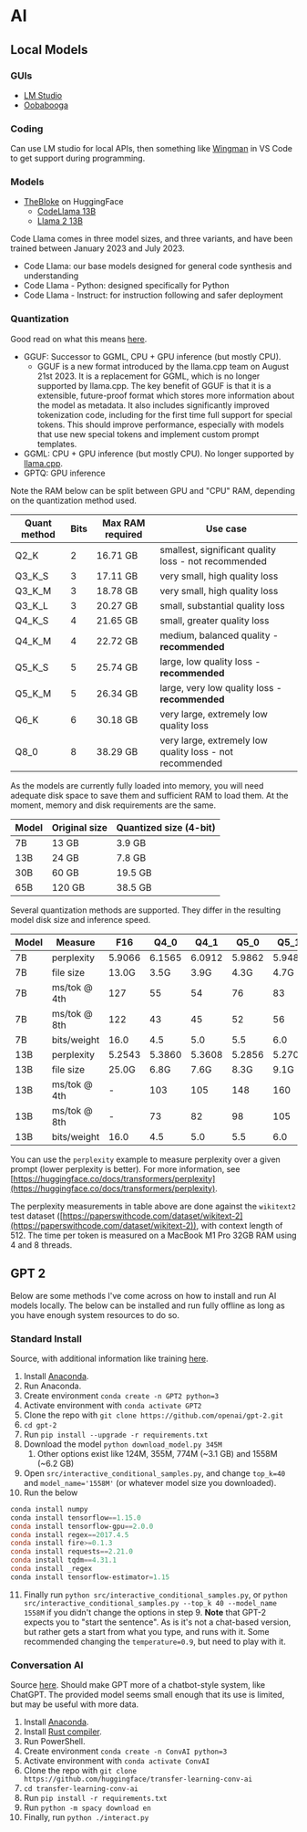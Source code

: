 # AI

## Local Models

### GUIs

- [LM Studio](https://lmstudio.ai/)
- [Oobabooga](https://github.com/oobabooga/text-generation-webui)

### Coding

Can use LM studio for local APIs, then something like [Wingman](https://github.com/nvms/wingman) in VS Code to get support during programming.

### Models

- [TheBloke](https://huggingface.co/TheBloke) on HuggingFace
	- [CodeLlama 13B](https://huggingface.co/models?search=thebloke/codellama)
	- [Llama 2 13B](https://huggingface.co/models?sort=trending&search=thebloke%2Fllama-2-13b)

Code Llama comes in three model sizes, and three variants, and have been trained between January 2023 and July 2023.

- Code Llama: our base models designed for general code synthesis and understanding
- Code Llama - Python: designed specifically for Python
- Code Llama - Instruct: for instruction following and safer deployment

### Quantization

Good read on what this means [here](https://postgresml.org/blog/announcing-gptq-and-ggml-quantized-llm-support-for-huggingface-transformers).

- GGUF: Successor to GGML, CPU + GPU inference (but mostly CPU).
	- GGUF is a new format introduced by the llama.cpp team on August 21st 2023. It is a replacement for GGML, which is no longer supported by llama.cpp. The key benefit of GGUF is that it is a extensible, future-proof format which stores more information about the model as metadata. It also includes significantly improved tokenization code, including for the first time full support for special tokens. This should improve performance, especially with models that use new special tokens and implement custom prompt templates.
- GGML: CPU + GPU inference (but mostly CPU). No longer supported by [llama.cpp](https://github.com/ggerganov/llama.cpp).
- GPTQ: GPU inference

Note the RAM below can be split between GPU and "CPU" RAM, depending on the quantization method used. 

| Quant method | Bits | Max RAM required | Use case                                                 |
| ------------ | ---- | ---------------- | -------------------------------------------------------- |
| Q2_K         | 2    | 16.71 GB         | smallest, significant quality loss - not recommended     |
| Q3_K_S       | 3    | 17.11 GB         | very small, high quality loss                            |
| Q3_K_M       | 3    | 18.78 GB         | very small, high quality loss                            |
| Q3_K_L       | 3    | 20.27 GB         | small, substantial quality loss                          | 
| Q4_K_S       | 4    | 21.65 GB         | small, greater quality loss                              |
| Q4_K_M       | 4    | 22.72 GB         | medium, balanced quality - **recommended**               |
| Q5_K_S       | 5    | 25.74 GB         | large, low quality loss - **recommended**                |
| Q5_K_M       | 5    | 26.34 GB         | large, very low quality loss - **recommended**           |
| Q6_K         | 6    | 30.18 GB         | very large, extremely low quality loss                   |
| Q8_0         | 8    | 38.29 GB         | very large, extremely low quality loss - not recommended |

As the models are currently fully loaded into memory, you will need adequate disk space to save them and sufficient RAM to load them. At the moment, memory and disk requirements are the same.

| Model  | Original size  | Quantized size (4-bit) |
|--------|----------------|------------------------|
| 7B     | 13 GB          | 3.9 GB                 |
| 13B    | 24 GB          | 7.8 GB                 |
| 30B    | 60 GB          | 19.5 GB                |
| 65B    | 120 GB         | 38.5 GB                |

Several quantization methods are supported. They differ in the resulting model disk size and inference speed.

| Model  | Measure       | F16     | Q4_0    | Q4_1    | Q5_0    | Q5_1    | Q8_0   |
|--------|---------------|---------|---------|---------|---------|---------|--------|
| 7B     | perplexity    | 5.9066  | 6.1565  | 6.0912  | 5.9862  | 5.9481  | 5.9070 |
| 7B     | file size     | 13.0G   | 3.5G    | 3.9G    | 4.3G    | 4.7G    | 6.7G   |
| 7B     | ms/tok @ 4th  | 127     | 55      | 54      | 76      | 83      | 72     |
| 7B     | ms/tok @ 8th  | 122     | 43      | 45      | 52      | 56      | 67     |
| 7B     | bits/weight   | 16.0    | 4.5     | 5.0     | 5.5     | 6.0     | 8.5    |
| 13B    | perplexity    | 5.2543  | 5.3860  | 5.3608  | 5.2856  | 5.2706  | 5.2548 |
| 13B    | file size     | 25.0G   | 6.8G    | 7.6G    | 8.3G    | 9.1G    | 13G    |
| 13B    | ms/tok @ 4th  | -       | 103     | 105     | 148     | 160     | 131    |
| 13B    | ms/tok @ 8th  | -       | 73      | 82      | 98      | 105     | 128    |
| 13B    | bits/weight   | 16.0    | 4.5     | 5.0     | 5.5     | 6.0     | 8.5    |

You can use the `perplexity` example to measure perplexity over a given prompt (lower perplexity is better). For more information, see [https://huggingface.co/docs/transformers/perplexity](https://huggingface.co/docs/transformers/perplexity).

The perplexity measurements in table above are done against the `wikitext2` test dataset ([https://paperswithcode.com/dataset/wikitext-2](https://paperswithcode.com/dataset/wikitext-2)), with context length of 512. The time per token is measured on a MacBook M1 Pro 32GB RAM using 4 and 8 threads.


## GPT 2

Below are some methods I've come across on how to install and run AI models locally. The below can be installed and run fully offline as long as you have enough system resources to do so.

### Standard Install

Source, with additional information like training [here](https://www.geekslop.com/technology-articles/computers-programming/2020/what-is-gpt-2-and-how-do-i-install-configure-and-use-it-to-take-over-the-world).

1. Install [Anaconda](https://docs.anaconda.com/anaconda/install/windows/).
2. Run Anaconda.
3. Create environment `conda create -n GPT2 python=3`
4. Activate environment with `conda activate GPT2`
5. Clone the repo with `git clone https://github.com/openai/gpt-2.git`
6. `cd gpt-2`
7. Run `pip install --upgrade -r requirements.txt`
8. Download the model `python download_model.py 345M`
	1. Other options exist like 124M, 355M, 774M (~3.1 GB) and 1558M (~6.2 GB)
9. Open `src/interactive_conditional_samples.py`, and change `top_k=40` and `model_name='1558M'` (or whatever model size you downloaded).
10. Run the below

```powershell
conda install numpy
conda install tensorflow==1.15.0
conda install tensorflow-gpu==2.0.0
conda install regex==2017.4.5
conda install fire>=0.1.3
conda install requests==2.21.0
conda install tqdm==4.31.1
conda install _regex
conda install tensorflow-estimator=1.15
```

11. Finally run `python src/interactive_conditional_samples.py`, or ``python src/interactive_conditional_samples.py --top_k 40 --model_name 1558M`` if you didn't change the options in step 9. **Note** that GPT-2 expects you to "start the sentence". As is it's not a chat-based version, but rather gets a start from what you type, and runs with it. Some recommended changing the `temperature=0.9`, but need to play with it.

### Conversation AI

Source [here](https://github.com/huggingface/transfer-learning-conv-ai). Should make GPT more of a chatbot-style system, like ChatGPT. The provided model seems small enough that its use is limited, but may be useful with more data.

1. Install [Anaconda](https://docs.anaconda.com/anaconda/install/windows/).
2. Install [Rust compiler](https://www.rust-lang.org/tools/install).
3. Run PowerShell.
4. Create environment `conda create -n ConvAI python=3`
5. Activate environment with `conda activate ConvAI`
6. Clone the repo with `git clone https://github.com/huggingface/transfer-learning-conv-ai`
7. `cd transfer-learning-conv-ai`
8. Run `pip install -r requirements.txt`
9. Run `python -m spacy download en`
10. Finally, run `python ./interact.py`